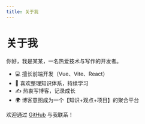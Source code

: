```yaml
---
title: 关于我
---
```


# 关于我

你好，我是某某，一名热爱技术与写作的开发者。

- 💻 擅长前端开发（Vue、Vite、React）
- 🧠 喜欢整理知识体系，持续学习
- ✍️ 热衷写博客，记录成长
- 🌍 博客意图成为一个【知识+观点+项目】的聚合平台

欢迎通过 [GitHub](https://github.com/niechao136) 与我联系！
